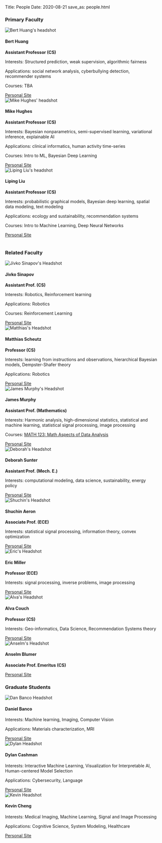 Title: People
Date: 2020-08-21
save_as: people.html



<div class="container">

<h3>Primary Faculty</h3>


<div class="row display-flex">

<div class="col-6 col-md-4 d-flex align-items-stretch">
  <div class="card bg-light my-3" style="border=0px;">
  <img class="card-img-top" src="images/headshots_200x200/bert.jpg" alt="Bert Huang's headshot">
    <div class="card-body">
      <h4 class="card-title">Bert Huang</h4>
      <p class="card-text">
        <strong>Assistant Professor (CS)</strong>
      </p>
      <p class="card-text">
        Interests: Structured prediction, weak supervision, algorithmic fairness
      </p>
      <p class="card-text">
        Applications: social network analysis, cyberbullying detection, recommender systems
      </p>
      <p class="card-text">
        Courses: TBA
      </p>
      <a href="https://berthuang.com" class="btn btn-primary">Personal Site</a>
    </div>
  </div>
</div><!-- end col -->

<div class="col-6 col-md-4 d-flex align-items-stretch">
  <div class="card bg-light my-3" style="border=0px;">
  <img class="card-img-top" src="images/headshots_200x200/mike.jpg" alt="Mike Hughes' headshot">
    <div class="card-body">
      <h4 class="card-title">Mike Hughes</h4>
      <p class="card-text">
        <strong>Assistant Professor (CS)</strong>
      </p>
      <p class="card-text">
        Interests: Bayesian nonparametrics, semi-supervised learning, variational inference, explainable AI
      </p>
      <p class="card-text">
        Applications: clinical informatics, human activity time-series
      </p>
      <p class="card-text">
        Courses: Intro to ML, Bayesian Deep Learning
      </p>
      <a href="https://www.michaelchughes.com" class="btn btn-primary">Personal Site</a>
    </div>
  </div>
</div><!-- end col -->

<div class="col-6 col-md-4 d-flex align-items-stretch">
  <div class="card bg-light my-3" style="border=0px;">
  <img class="card-img-top" src="images/headshots_200x200/liping.jpg" alt="Liping Liu's headshot">
    <div class="card-body">
      <h4 class="card-title">Liping Liu</h4>
      <p class="card-text">
        <strong>Assistant Professor (CS)</strong>
      </p>
      <p class="card-text">
        Interests: probabilistic graphical models, Bayesian deep learning, spatial data modeling, text modeling
      </p>
      <p class="card-text">
        Applications: ecology and sustainability, recommendation systems
      </p>            
      <p class="card-text">
        Courses: Intro to Machine Learning, Deep Neural Networks
      </p>      
      <a href="https://www.eecs.tufts.edu/~liulp/" class="btn btn-primary">Personal Site</a>
    </div>
  </div>
</div><!-- end col -->
</div> <!-- end row -->
<br />


<h3>Related Faculty</h3>

<div class="row display-flex">

<div class="col-6 col-md-4 d-flex align-items-stretch">
  <div class="card bg-light my-3" style="border=0px;">
    <img class="card-img-top" src="images/headshots_200x200/jivko.jpg" alt="Jivko Sinapov's Headshot"">
    <div class="card-body">
      <h4 class="card-title">Jivko Sinapov</h4>
      <p class="card-text">
          <strong>Assistant Prof. (CS)</strong>
      </p>
      <p class="card-text">
        Interests: Robotics, Reinforcement learning
      </p>
      <p class="card-text">
        Applications: Robotics
      </p>
      <p class="card-text">
        Courses: Reinforcement Learning
      </p>
      <a href="https://www.eecs.tufts.edu/~jsinapov/" class="btn btn-primary">Personal Site</a>
    </div>
  </div>
</div><!-- end col -->


<div class="col-6 col-md-4 d-flex align-items-stretch">
  <div class="card bg-light my-3" style="border=0px;">
    <img class="card-img-top"
          src="images/headshots_200x200/matthias.jpg"
          alt="Matthias's Headshot">
    <div class="card-body">
      <h4 class="card-title">Matthias Scheutz</h4>
      <p class="card-text">
          <strong>Professor (CS)</strong>
      </p>
      <p class="card-text">
          Interests: learning from instructions and observations, hierarchical Bayesian models, Dempster-Shafer
theory
      </p>
      <p class="card-text">
          Applications: Robotics
      </p>
      <a href="https://engineering.tufts.edu/cs/people/faculty/matthias-scheutz" class="btn btn-primary">Personal Site</a>
    </div>
  </div>
</div><!-- end col -->


<div class="col-6 col-md-4 d-flex align-items-stretch">
  <div class="card bg-light my-3" style="border=0px;">
    <img class="card-img-top" src="images/headshots_200x200/james.jpg" alt="James Murphy's Headshot"">
    <div class="card-body">
      <h4 class="card-title">James Murphy</h4>
      <p class="card-text">
          <strong>Assistant Prof. (Mathematics)</strong>
      </p>
      <p class="card-text">
          Interests: Harmonic analysis, high-dimensional statistics, statistical and machine learning, statistical signal processing, image processing
      </p>
      <p class="card-text">
        Courses: <a href="https://jmurphy.math.tufts.edu/Teaching/Fall2018/"> MATH 123: Math Aspects of Data Analysis</a>
      </p>
      <a href="https://jmurphy.math.tufts.edu/" class="btn btn-primary">Personal Site</a>
      </div>
  </div>
</div><!-- end col -->




<div class="col-6 col-md-4 d-flex align-items-stretch">
  <div class="card bg-light my-3" style="border=0px;">
    <img class="card-img-top"
          src="images/headshots_200x200/deborah.jpg"
          alt="Deborah's Headshot">
    <div class="card-body">
      <h4 class="card-title">Deborah Sunter</h4>
      <p class="card-text">
          <strong>Assistant Prof. (Mech. E.)</strong>
      </p>
      <p class="card-text">
        Interests: computational modeling, data science, sustainability, energy policy
      </p>
      <a href="https://engineering.tufts.edu/people/faculty/deborah-sunter" class="btn btn-primary">Personal Site</a>
    </div>
  </div>
</div><!-- end col -->

<div class="col-6 col-md-4 d-flex align-items-stretch">
  <div class="card bg-light my-3" style="border=0px;">
    <img class="card-img-top"
          src="images/headshots_200x200/shuchin.jpg"
          alt="Shuchin's Headshot">
    <div class="card-body">
      <h4 class="card-title">Shuchin Aeron</h4>
      <p class="card-text">
          <strong>Associate Prof. (ECE)</strong>
      </p>
      <p class="card-text">
        Interests: statistical signal processing, information theory, convex optimization
      </p>
      <a href="https://engineering.tufts.edu/cs/people/faculty/shuchin-aeron" class="btn btn-primary">Personal Site</a>
    </div>
  </div>
</div><!-- end col -->

<div class="col-6 col-md-4 d-flex align-items-stretch">
  <div class="card bg-light my-3" style="border=0px;">
    <img class="card-img-top"
          src="images/headshots_200x200/eric.jpg"
          alt="Eric's Headshot">
    <div class="card-body">
      <h4 class="card-title">Eric Miller</h4>
      <p class="card-text">
          <strong>Professor (ECE)</strong>
      </p>
      <p class="card-text">
        Interests: signal processing, inverse problems, image processing
      </p>
      <a href="https://www.ece.tufts.edu/~elmiller/elmhome/" class="btn btn-primary">Personal Site</a>
    </div>
  </div>
</div><!-- end col -->

<div class="col-6 col-md-4 d-flex align-items-stretch">
  <div class="card bg-light my-3" style="border=0px;">
    <img class="card-img-top"
          src="images/headshots_200x200/alva.jpg"
          alt="Alva's Headshot">
    <div class="card-body">
      <h4 class="card-title">Alva Couch</h4>
      <p class="card-text">
          <strong>Professor (CS)</strong>
      </p>
      <p class="card-text">
          Interests: Geo-informatics, Data Science, Recommendation Systems
theory
      </p>
      <a href="http://www.cs.tufts.edu/~couch/" class="btn btn-primary">Personal Site</a>
    </div>
  </div>
</div><!-- end col -->

<div class="col-6 col-md-4 d-flex align-items-stretch">
  <div class="card bg-light my-3" style="border=0px;">
    <img class="card-img-top"
          src="images/headshots_200x200/anselm.jpg"
          alt="Anselm's Headshot">
    <div class="card-body">
      <h4 class="card-title">Anselm Blumer</h4>
      <p class="card-text">
          <strong>Associate Prof. Emeritus (CS)</strong>
      </p>
      <p class="card-text">
      </p>
      <a href="https://www.cs.tufts.edu/~ablumer/" class="btn btn-primary">Personal Site</a>
    </div>
  </div>
</div><!-- end col -->



</div> <!-- end row -->



<h3>Graduate Students</h3>

<div class="row display-flex">

<div class="col-6 col-md-4 d-flex align-items-stretch">
  <div class="card bg-light my-3" style="border=0px;">
    <img class="card-img-top"
          src="images/headshots_200x200/dbanco.jpg"
          alt="Dan Banco Headshot">
    <div class="card-body">
      <h4 class="card-title">Daniel Banco</h4>
      <p class="card-text">
        Interests:
          Machine learning, Imaging, Computer Vision
      </p>
      <p class="card-text">
        Applications:
          Materials characterization, MRI
      </p>
      <a href="https://www.eecs.tufts.edu/~dbanco02/" class="btn btn-primary">Personal Site</a>
    </div>
  </div>
</div><!-- end col -->

<div class="col-6 col-md-4 d-flex align-items-stretch">
  <div class="card bg-light my-3" style="border=0px;">
    <img class="card-img-top"
          src="images/headshots_200x200/dylan.jpg"
          alt="Dylan Headshot">
    <div class="card-body">
      <h4 class="card-title">Dylan Cashman</h4>
      <p class="card-text">
        Interests:
          Interactive Machine Learning,
          Visualization for Interpretable AI,
          Human-centered Model Selection
      </p>
      <p class="card-text">
        Applications:
          Cybersecurity,
          Language
      </p>
      <a href="https://www.cs.tufts.edu/~dcashm01" class="btn btn-primary">Personal Site</a>
    </div>
  </div>
</div><!-- end col -->

<div class="col-6 col-md-4 d-flex align-items-stretch">
  <div class="card bg-light my-3" style="border=0px;">
    <img class="card-img-top"
          src="images/headshots_200x200/kevin.jpg"
          alt="Kevin Headshot">
    <div class="card-body">
      <h4 class="card-title">Kevin Cheng</h4>
      <p class="card-text">
        Interests:
          Medical Imaging,
          Machine Learning,
          Signal and Image Processing
      </p>
      <p class="card-text">
        Applications:
          Cognitive Science,
          System Modeling,
          Healthcare
      </p>
      <a href="https://www.eecs.tufts.edu/~kcheng/" class="btn btn-primary">Personal Site</a>
    </div>
  </div>
</div><!-- end col -->

</div> <!-- end row -->
<br />


<!-- end container -->
</div>
